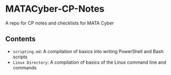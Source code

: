 # MATACyber-CP-Notes
A repo for CP notes and checklists for MATA Cyber

## Contents
- `scripting.md`: A compilation of basics into writing PowerShell and Bash scripts
- `Linux Directory`: A compilation of basics of the Linux command line and commands

